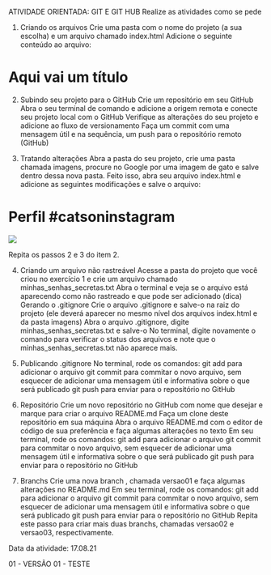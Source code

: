 ATIVIDADE ORIENTADA: GIT E GIT HUB
Realize as atividades como se pede
1. Criando os arquivos
Crie uma pasta com o nome do projeto (a sua escolha) e um arquivo chamado index.html
Adicione o seguinte conteúdo ao arquivo:
<!DOCTYPE html>
<html lang="pt-br">
  <head>
    <title>Título da página</title>
    <meta charset="utf-8">
  </head>
  <body>
    <h1>Aqui vai um título</h1>
  </body>
</html>

2. Subindo seu projeto para o GitHub
Crie um repositório em seu GitHub
Abra o seu terminal de comando e adicione a origem remota e conecte seu projeto local com o GitHub
Verifique as alterações do seu projeto e adicione ao fluxo de versionamento
Faça um commit com uma mensagem útil e na sequência, um push para o repositório remoto (GitHub)

3. Tratando alterações 
Abra a pasta do seu projeto, crie uma pasta chamada imagens, procure no Google por uma imagem de gato e salve dentro dessa nova pasta. Feito isso, abra seu arquivo index.html e adicione as seguintes modificações e salve o arquivo:


 
<!DOCTYPE html>
<html lang="pt-br">
  <head>
    <title>Fanpage de Gatinhos</title>
    <meta charset="utf-8">
  </head>
  <body>
    <h1>Perfil #catsoninstagram</h1>
    <img src="images/nome_da_sua_imagem.jpg" />
  </body>
</html>

Repita os passos 2 e 3 do item 2.

4. Criando um arquivo não rastreável
Acesse a pasta do projeto que você criou no exercício 1 e crie um arquivo chamado minhas_senhas_secretas.txt
Abra o terminal e veja se o arquivo está aparecendo como não rastreado e que pode ser adicionado (dica)
Gerando o .gitignore
Crie o arquivo .gitignore e salve-o na raiz do projeto (ele deverá aparecer no mesmo nível dos arquivos index.html e da pasta imagens)
Abra o arquivo .gitignore, digite minhas_senhas_secretas.txt e salve-o
No terminal, digite novamente o comando para verificar o status dos arquivos e note que o minhas_senhas_secretas.txt não aparece mais.

5. Publicando .gitignore
No terminal, rode os comandos:
git add para adicionar o arquivo
git commit para commitar o novo arquivo, sem esquecer de adicionar uma mensagem útil e informativa sobre o que será publicado
git push para enviar para o repositório no GitHub

6. Repositório
Crie um novo repositório no GitHub com nome que desejar e marque para criar o arquivo README.md
Faça um clone deste repositório em sua máquina
Abra o arquivo README.md com o editor de código de sua preferência e faça algumas alterações no texto
Em seu terminal, rode os comandos:
git add para adicionar o arquivo
git commit para commitar o novo arquivo, sem esquecer de adicionar uma mensagem útil e informativa sobre o que será publicado
git push para enviar para o repositório no GitHub
7. Branchs
Crie uma nova branch , chamada versao01 e faça algumas alterações no README.md
Em seu terminal, rode os comandos:
git add para adicionar o arquivo
git commit para commitar o novo arquivo, sem esquecer de adicionar uma mensagem útil e informativa sobre o que será publicado
git push para enviar para o repositório no GitHub
Repita este passo para criar mais duas branchs, chamadas versao02 e versao03, respectivamente.

Data da atividade: 17.08.21

01 - VERSÃO 01 - TESTE
